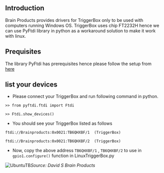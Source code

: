 ## Introduction
Brain Products provides drivers for TriggerBox only to be used with computers running Windows OS. TriggerBox uses chip FT2232H hence we can use PyFtdi library in python as a workaround solution to make it work with linux.

## Prequisites
The library PyFtdi has prerequisites hence please follow the setup from [here](https://eblot.github.io/pyftdi/installation.html#prerequisites)

## list your devices
- Please connect your TriggerBox and run following command in python. 

`>> from pyftdi.ftdi import Ftdi`

`>> Ftdi.show_devices()`

- You should see your TriggerBox listed as follows

`ftdi://Brainproducts:0x0021:TB6QHXBF/1  (TriggerBox)`

`ftdi://Brainproducts:0x0021:TB6QHXBF/2  (TriggerBox)`

- Now, copy the above address `TB6QHXBF/1` , `TB6QHXBF/2`  to use in 
`gpio1.configure()` function in LinuxTriggerBox.py

![UbuntuTB](https://user-images.githubusercontent.com/111654544/212751366-6ff4fcf8-8487-4c62-86c2-ebe0112aa4a8.png)*Source: David S Brain Products*
